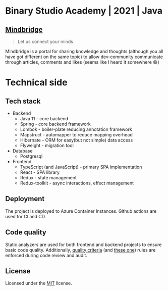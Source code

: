 # Binary Studio Academy | 2021 | Java 

## [Mindbridge](http://google.com/)

> Let us connect your minds

Mindbridge is a portal for sharing knowledge and thoughts (although you all have got different on the same topic) to allow dev-community communicate through articles, comments and likes (seems like I heard it somewhere :smiley:)

# Technical side

## Tech stack

- Backend
    - Java 11 - core backend
    - Spring - core backend framework
    - Lombok - boiler-plate reducing annotation framework
    - Mapstruct - automapper to reduce mapping overhead
    - Hibernate - ORM for easy(but not simple) data access
    - Flyweight - migration tool
- Database
    - Postgresql
- Frontend
    - TypeScript (and JavaScript) - primary SPA implementation
    - React - SPA library
    - Redux - state management
    - Redux-toolkit - async interactions, effect management

## Deployment
The project is deployed to Azure Container Instances. Github actions are used for CI and CD.

## Code quality
Static analyzers are used for both frontend and backend projects to ensure basic code quality. Additionally, [quality criteria](https://github.com/BinaryStudioAcademy/quality-criteria/blob/production/source/java/intro.md) (and [these one](https://github.com/BinaryStudioAcademy/quality-criteria/blob/production/source/javascript.md)) rules are enforced during code review and audit.

## License

Licensed under the [MIT](LICENSE.txt) license.
